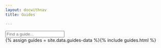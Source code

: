 ```yaml
---
layout: docwithnav
title: Guides

---
```

<script type="text/javascript">

    var reportedSearchInputs = [];
    var searchPageCount = 0;

    document.onmousemove = function(e) {
        var event = e || window.event;
        window.mouseX = event.clientX;
        window.mouseY = event.clientY;
        if (checkMouseMoved()) {
            checkSearchInput();
        }
    }

    jqueryDefer(function () {
        $('#searchGuideInput').keyup(function() {
            window.typeMouseX = window.mouseX;
            window.typeMouseY = window.mouseY;
            filterGuides();
        });
        $('#searchGuideInput').blur(function() {
            checkSearchInput();
        });
        filterGuides();
    });

    function checkMouseMoved () {
        if (typeof window.typeMouseX === "undefined" || typeof window.typeMouseY === "undefined") {
            return false;
        }
        if (window.typeMouseX != window.mouseX && window.typeMouseY != window.mouseY) {
            return true;
        } else {
            return false;
        }
    }

    function filterGuides() {
        $('.guides-list').find('.guide-container').removeClass('hidden');
        $('.guides-block').removeClass('hidden');
        searchPageCount = 0;
        var searchText = $('#searchGuideInput').val();

        var keywords = searchText.split(' ');
        if (keywords && keywords.length) {
            var keyRegexps = [];
            for (var i=0;i<keywords.length;i++) {
                if (keywords[i].length) {
                    keyRegexps.push(new RegExp(keywords[i].toLowerCase()));
                }
            }
            $('.guides-block').each( function( index, element ) {
                var containers = $( this ).find('.guide-container');
                var total = containers.length;
                containers.each( function( index, element ) {
                    var paragraphs = $(this).find('p');
                    var text = '';
                    paragraphs.each( function( index, element ) {
                        text += $(this).html();
                        text += ' ';
                    });
                    var matches = testKeywords(keyRegexps, text.toLowerCase());
                    if (!matches) {
                        $( this ).addClass('hidden');
                        total--;
                    }
                });
                searchPageCount += total;
                if (!total) {
                    $( this ).addClass('hidden');
                }
            });
        }
    }
    
    function testKeywords(keyRegexps, input) {
        var result = true;
        for (var i=0;i<keyRegexps.length;i++) {
            result = result && keyRegexps[i].test(input);
        }
        return result;
    }

    function checkSearchInput() {
        var searchText = $('#searchGuideInput').val().trim();
        if (searchText.length >=3 && reportedSearchInputs.indexOf(searchText) === -1) {
            reportSearchInput(searchText);
            reportedSearchInputs.push(searchText);
        }
    }

    function reportSearchInput(searchText) {

        if (!ga.hasOwnProperty("loaded") || ga.loaded != true) {
            return;
        }

        ga(
            "send", "event", "Guides", "search",
            searchText, searchPageCount
        );
    }
    
</script>

<div class="guides">
    <div class="filter-panel">
        <div id="searchGuideBox">
            <input type="text" id="searchGuideInput" placeholder="Find a guide...">
        </div>
    </div>
    {% assign guides = site.data.guides-data %}{% include guides.html %}
</div>
